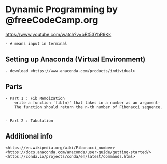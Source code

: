 # Dynamic Programming by @freeCodeCamp.org

<https://www.youtube.com/watch?v=oBt53YbR9Kk>

    - # means input in terminal 

## Setting up Anaconda (Virtual Environment)

    - download <https://www.anaconda.com/products/individual>

## Parts

    - Part 1 : Fib Memoization
        write a function 'fib(n)' that takes in a number as an argument-
        The function should return the n-th number of Fibonacci sequence. 


    - Part 2 : Tabulation

## Additional info

    <https://en.wikipedia.org/wiki/Fibonacci_number>
    <https://docs.anaconda.com/anaconda/user-guide/getting-started/>
    <https://conda.io/projects/conda/en/latest/commands.html>
